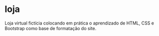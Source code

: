 # loja
Loja virtual fictícia colocando em prática o aprendizado de HTML, CSS e Bootstrap como base de formatação do site.
